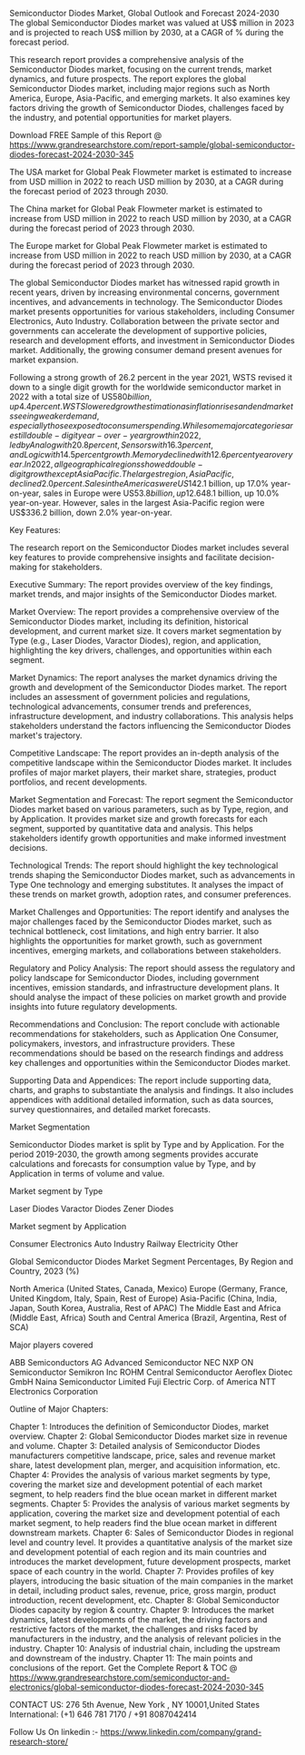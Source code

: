 Semiconductor Diodes Market, Global Outlook and Forecast 2024-2030
The global Semiconductor Diodes market was valued at US$ million in 2023 and is projected to reach US$ million by 2030, at a CAGR of % during the forecast period.

This research report provides a comprehensive analysis of the Semiconductor Diodes market, focusing on the current trends, market dynamics, and future prospects. The report explores the global Semiconductor Diodes market, including major regions such as North America, Europe, Asia-Pacific, and emerging markets. It also examines key factors driving the growth of Semiconductor Diodes, challenges faced by the industry, and potential opportunities for market players.

Download FREE Sample of this Report @ https://www.grandresearchstore.com/report-sample/global-semiconductor-diodes-forecast-2024-2030-345

The USA market for Global Peak Flowmeter market is estimated to increase from USD million in 2022 to reach USD million by 2030, at a CAGR during the forecast period of 2023 through 2030.

The China market for Global Peak Flowmeter market is estimated to increase from USD million in 2022 to reach USD million by 2030, at a CAGR during the forecast period of 2023 through 2030.

The Europe market for Global Peak Flowmeter market is estimated to increase from USD million in 2022 to reach USD million by 2030, at a CAGR during the forecast period of 2023 through 2030.

The global Semiconductor Diodes market has witnessed rapid growth in recent years, driven by increasing environmental concerns, government incentives, and advancements in technology. The Semiconductor Diodes market presents opportunities for various stakeholders, including Consumer Electronics, Auto Industry. Collaboration between the private sector and governments can accelerate the development of supportive policies, research and development efforts, and investment in Semiconductor Diodes market. Additionally, the growing consumer demand present avenues for market expansion.

Following a strong growth of 26.2 percent in the year 2021, WSTS revised it down to a single digit growth for the worldwide semiconductor market in 2022 with a total size of US$580 billion, up 4.4 percent. WSTS lowered growth estimation as inflation rises and end markets seeing weaker demand, especially those exposed to consumer spending. While some major categories are still double-digit year-over-year growth in 2022, led by Analog with 20.8 percent, Sensors with 16.3 percent, and Logic with 14.5 percent growth. Memory declined with 12.6 percent year over year. In 2022, all geographical regions showed double-digit growth except Asia Pacific. The largest region, Asia Pacific, declined 2.0 percent. Sales in the Americas were US$142.1 billion, up 17.0% year-on-year, sales in Europe were US$53.8 billion, up 12.6% year-on-year, and sales in Japan were US$48.1 billion, up 10.0% year-on-year. However, sales in the largest Asia-Pacific region were US$336.2 billion, down 2.0% year-on-year.

Key Features:

The research report on the Semiconductor Diodes market includes several key features to provide comprehensive insights and facilitate decision-making for stakeholders.

Executive Summary: The report provides overview of the key findings, market trends, and major insights of the Semiconductor Diodes market.

Market Overview: The report provides a comprehensive overview of the Semiconductor Diodes market, including its definition, historical development, and current market size. It covers market segmentation by Type (e.g., Laser Diodes, Varactor Diodes), region, and application, highlighting the key drivers, challenges, and opportunities within each segment.

Market Dynamics: The report analyses the market dynamics driving the growth and development of the Semiconductor Diodes market. The report includes an assessment of government policies and regulations, technological advancements, consumer trends and preferences, infrastructure development, and industry collaborations. This analysis helps stakeholders understand the factors influencing the Semiconductor Diodes market's trajectory.

Competitive Landscape: The report provides an in-depth analysis of the competitive landscape within the Semiconductor Diodes market. It includes profiles of major market players, their market share, strategies, product portfolios, and recent developments.

Market Segmentation and Forecast: The report segment the Semiconductor Diodes market based on various parameters, such as by Type, region, and by Application. It provides market size and growth forecasts for each segment, supported by quantitative data and analysis. This helps stakeholders identify growth opportunities and make informed investment decisions.

Technological Trends: The report should highlight the key technological trends shaping the Semiconductor Diodes market, such as advancements in Type One technology and emerging substitutes. It analyses the impact of these trends on market growth, adoption rates, and consumer preferences.

Market Challenges and Opportunities: The report identify and analyses the major challenges faced by the Semiconductor Diodes market, such as technical bottleneck, cost limitations, and high entry barrier. It also highlights the opportunities for market growth, such as government incentives, emerging markets, and collaborations between stakeholders.

Regulatory and Policy Analysis: The report should assess the regulatory and policy landscape for Semiconductor Diodes, including government incentives, emission standards, and infrastructure development plans. It should analyse the impact of these policies on market growth and provide insights into future regulatory developments.

Recommendations and Conclusion: The report conclude with actionable recommendations for stakeholders, such as Application One Consumer, policymakers, investors, and infrastructure providers. These recommendations should be based on the research findings and address key challenges and opportunities within the Semiconductor Diodes market.

Supporting Data and Appendices: The report include supporting data, charts, and graphs to substantiate the analysis and findings. It also includes appendices with additional detailed information, such as data sources, survey questionnaires, and detailed market forecasts.

Market Segmentation

Semiconductor Diodes market is split by Type and by Application. For the period 2019-2030, the growth among segments provides accurate calculations and forecasts for consumption value by Type, and by Application in terms of volume and value.

Market segment by Type

Laser Diodes
Varactor Diodes
Zener Diodes

Market segment by Application

Consumer Electronics
Auto Industry
Railway
Electricity
Other

Global Semiconductor Diodes Market Segment Percentages, By Region and Country, 2023 (%)

North America (United States, Canada, Mexico)
Europe (Germany, France, United Kingdom, Italy, Spain, Rest of Europe)
Asia-Pacific (China, India, Japan, South Korea, Australia, Rest of APAC)
The Middle East and Africa (Middle East, Africa)
South and Central America (Brazil, Argentina, Rest of SCA)

Major players covered

ABB Semiconductors AG
Advanced Semiconductor
NEC
NXP
ON Semiconductor
Semikron Inc
ROHM
Central Semiconductor
Aeroflex
Diotec GmbH
Naina Semiconductor Limited
Fuji Electric Corp. of America
NTT Electronics Corporation

Outline of Major Chapters:

Chapter 1: Introduces the definition of Semiconductor Diodes, market overview.
Chapter 2: Global Semiconductor Diodes market size in revenue and volume.
Chapter 3: Detailed analysis of Semiconductor Diodes manufacturers competitive landscape, price, sales and revenue market share, latest development plan, merger, and acquisition information, etc.
Chapter 4: Provides the analysis of various market segments by type, covering the market size and development potential of each market segment, to help readers find the blue ocean market in different market segments.
Chapter 5: Provides the analysis of various market segments by application, covering the market size and development potential of each market segment, to help readers find the blue ocean market in different downstream markets.
Chapter 6: Sales of Semiconductor Diodes in regional level and country level. It provides a quantitative analysis of the market size and development potential of each region and its main countries and introduces the market development, future development prospects, market space of each country in the world.
Chapter 7: Provides profiles of key players, introducing the basic situation of the main companies in the market in detail, including product sales, revenue, price, gross margin, product introduction, recent development, etc.
Chapter 8: Global Semiconductor Diodes capacity by region & country.
Chapter 9: Introduces the market dynamics, latest developments of the market, the driving factors and restrictive factors of the market, the challenges and risks faced by manufacturers in the industry, and the analysis of relevant policies in the industry.
Chapter 10: Analysis of industrial chain, including the upstream and downstream of the industry.
Chapter 11: The main points and conclusions of the report.
Get the Complete Report & TOC @ https://www.grandresearchstore.com/semiconductor-and-electronics/global-semiconductor-diodes-forecast-2024-2030-345

CONTACT US:
276 5th Avenue, New York , NY 10001,United States
International: (+1) 646 781 7170 / +91 8087042414

Follow Us On linkedin :- https://www.linkedin.com/company/grand-research-store/
